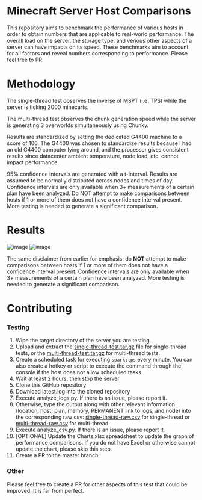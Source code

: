 # Minecraft Server Host Comparisons
This repository aims to benchmark the performance of various hosts in order to obtain numbers that are applicable to real-world performance. The overall load on the server, the storage type, and verious other aspects of a server can have impacts on its speed. These benchmarks aim to account for all factors and reveal numbers corresponding to performance. Please feel free to PR.

# Methodology
The single-thread test observes the inverse of MSPT (i.e. TPS) while the server is ticking 2000 minecarts.

The multi-thread test observes the chunk generation speed while the server is generating 3 overworlds simultaneously using Chunky.

Results are standardized by setting the dedicated G4400 machine to a score of 100. The G4400 was chosen to standardize results because I had an old G4400 computer lying around, and the processor gives consistent results since datacenter ambient temperature, node load, etc. cannot impact performance.

95% confidence intervals are generated with a t-interval. Results are assumed to be normally distributed across nodes and times of day. Confidence intervals are only available when 3+ measurements of a certain plan have been analyzed. Do NOT attempt to make comparisons between hosts if 1 or more of them does not have a confidence interval present. More testing is needed to generate a significant comparison.

# Results
![image](https://user-images.githubusercontent.com/43528123/112067205-af916100-8b35-11eb-959e-f35eefc67ceb.png)
![image](https://user-images.githubusercontent.com/43528123/112067231-b91ac900-8b35-11eb-9d2c-7427e5c7a286.png)

The same disclaimer from earlier for emphasis: do **NOT** attempt to make comparisons between hosts if 1 or more of them does not have a confidence interval present. Confidence intervals are only available when 3+ measurements of a certain plan have been analyzed. More testing is needed to generate a significant comparison.


# Contributing
### Testing
1. Wipe the target directory of the server you are testing.
2. Upload and extract the [single-thread-test.tar.gz](/single-thread-test.tar.gz) file for single-thread tests, or the [multi-thread-test.tar.gz](/multi-thread-test.tar.gz) for multi-thread tests.
3. Create a scheduled task for executing `spark:tps` every minute. You can also create a hotkey or script to execute the command through the console if the host does not allow scheduled tasks
4. Wait at least 2 hours, then stop the server.
5. Clone this GitHub repository
6. Download latest.log into the cloned repository
7. Execute analyze_logs.py. If there is an issue, please report it.
8. Otherwise, type the output along with other relevant information (location, host, plan, memory, PERMANENT link to logs, and node) into the corresponding raw csv: [single-thread-raw.csv](/single-thread-raw.csv) for single-thread or [multi-thread-raw.csv](/multi-thread-raw.csv) for multi-thread.
9. Execute analyze_csv.py. If there is an issue, please report it.
10. [OPTIONAL] Update the Charts.xlsx spreadsheet to update the graph of performance comparisons. If you do not have Excel or otherwise cannot update the chart, please skip this step.
11. Create a PR to the master branch.

### Other
Please feel free to create a PR for other aspects of this test that could be improved. It is far from perfect.
